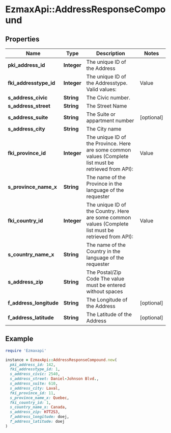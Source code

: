# EzmaxApi::AddressResponseCompound

## Properties

| Name | Type | Description | Notes |
| ---- | ---- | ----------- | ----- |
| **pki_address_id** | **Integer** | The unique ID of the Address |  |
| **fki_addresstype_id** | **Integer** | The unique ID of the Addresstype.  Valid values:  |Value|Description| |-|-| |1|Office| |2|Home| |3|Real Estate Invoice| |4|Invoicing| |5|Shipping| |  |
| **s_address_civic** | **String** | The Civic number. |  |
| **s_address_street** | **String** | The Street Name |  |
| **s_address_suite** | **String** | The Suite or appartment number | [optional] |
| **s_address_city** | **String** | The City name |  |
| **fki_province_id** | **Integer** | The unique ID of the Province.  Here are some common values (Complete list must be retrieved from API):  |Value|Description| |-|-| |1|(Canada) Alberta |2|(Canada) British Columbia| |3|(Canada) Manitoba| |3|(Canada) Manitoba| |4|(Canada) New Brunswick| |5|(Canada) Newfoundland| |6|(Canada) Northwest Territories| |7|(Canada) Nova Scotia| |8|(Canada) Nunavut| |9|(Canada) Ontario| |10|(Canada) Prince Edward Island| |11|(Canada) Quebec| |12|(Canada) Saskatchewan| |13|(Canada) Yukon| |14|(United-States) Alabama| |15|(United-States) Alaska| |16|(United-States) Arizona| |17|(United-States) Arkansas| |18|(United-States) California| |19|(United-States) Colorado| |20|(United-States) Connecticut| |21|(United-States) Delaware| |22|(United-States) District of Columbia| |23|(United-States) Florida| |24|(United-States) Georgia| |25|(United-States) Hawaii| |26|(United-States) Idaho| |27|(United-States) Illinois| |28|(United-States) Indiana| |29|(United-States) Iowa| |30|(United-States) Kansas| |31|(United-States) Kentucky| |32|(United-States) Louisiane| |33|(United-States) Maine| |34|(United-States) Maryland| |35|(United-States) Massachusetts| |36|(United-States) Michigan| |37|(United-States) Minnesota| |38|(United-States) Mississippi| |39|(United-States) Missouri| |40|(United-States) Montana| |41|(United-States) Nebraska| |42|(United-States) Nevada| |43|(United-States) New Hampshire| |44|(United-States) New Jersey| |45|(United-States) New Mexico| |46|(United-States) New York| |47|(United-States) North Carolina| |48|(United-States) North Dakota| |49|(United-States) Ohio| |50|(United-States) Oklahoma| |51|(United-States) Oregon| |52|(United-States) Pennsylvania| |53|(United-States) Rhode Island| |54|(United-States) South Carolina| |55|(United-States) South Dakota| |56|(United-States) Tennessee| |57|(United-States) Texas| |58|(United-States) Utah| |60|(United-States) Vermont| |59|(United-States) Virginia| |61|(United-States) Washington| |62|(United-States) West Virginia| |63|(United-States) Wisconsin| |64|(United-States) Wyoming| |  |
| **s_province_name_x** | **String** | The name of the Province in the language of the requester |  |
| **fki_country_id** | **Integer** | The unique ID of the Country.  Here are some common values (Complete list must be retrieved from API):  |Value|Description| |-|-| |1|Canada| |2|United-States| |  |
| **s_country_name_x** | **String** | The name of the Country in the language of the requester |  |
| **s_address_zip** | **String** | The Postal/Zip Code  The value must be entered without spaces |  |
| **f_address_longitude** | **String** | The Longitude of the Address | [optional] |
| **f_address_latitude** | **String** | The Latitude of the Address | [optional] |

## Example

```ruby
require 'Ezmaxapi'

instance = EzmaxApi::AddressResponseCompound.new(
  pki_address_id: 142,
  fki_addresstype_id: 1,
  s_address_civic: 2540,
  s_address_street: Daniel-Johnson Blvd.,
  s_address_suite: 610,
  s_address_city: Laval,
  fki_province_id: 11,
  s_province_name_x: Quebec,
  fki_country_id: 1,
  s_country_name_x: Canada,
  s_address_zip: H7T2S3,
  f_address_longitude: doej,
  f_address_latitude: doej
)
```

